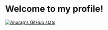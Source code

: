 # Welcome to my profile!
[![Anurag's GitHub stats](https://github-readme-stats.vercel.app/api?username=AnyMinorDeerPanda)](https://github.com/anuraghazra/github-readme-stats)

